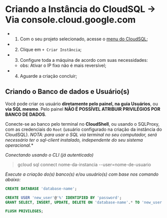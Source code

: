 # Criando a Instância do CloudSQL -> Via console.cloud.google.com

- 1. Com o seu projeto selecionado, acesse o [menu do CloudSQL](https://console.cloud.google.com/sql/instances);
- 2. Clique em `+ Criar Instância`;
- 3. Configure toda a máquina de acordo com suas necessidades:
  - obs: Ativar o IP fixo não é mais reversível;
- 4. Aguarde a criação concluir;


## Criando o Banco de dados e Usuário(s)

Você pode criar os usuário **diretamente pelo painel, na guia Usuários**, ou **via SQL mesmo**.
Pelo painel **NÃO É POSSÍVEL ATRIBUIR PRIVILÉGIOS POR BANCO DE DADOS**.

Conecte-se ao banco pelo terminal no **CloudShell**, ou usando o SQLProxy, com as credenciais do `Root` (usuário configurado na criação da instância do CloudSQL). *NOTA: para usar o SQL via terminal no seu computador, será necessário ter o sql-client instalado, independente do seu sistema operacional.**

*Conectando usando o CLI (já autenticado)*
> gcloud sql connect nome-da-instancia --user=nome-de-usuario

*Execute a criação do(s) banco(s) e/ou usuário(s) com base nos comando abaixo:*
```sql
CREATE DATABASE 'database-name';

CREATE USER 'new_user'@'%' IDENTIFIED BY 'password';
GRANT SELECT, INSERT, UPDATE, DELETE ON 'database-name'.* TO 'new_user'@'%';

FLUSH PRIVILEGES;
```
